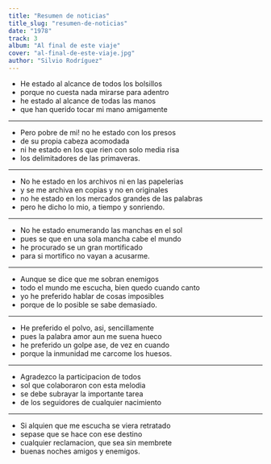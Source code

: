 ```yaml
---
title: "Resumen de noticias"
title_slug: "resumen-de-noticias"
date: "1978"
track: 3
album: "Al final de este viaje"
cover: "al-final-de-este-viaje.jpg"
author: "Silvio Rodríguez"
---
```


- He estado al alcance de todos los bolsillos
- porque no cuesta nada mirarse para adentro
- he estado al alcance de todas las manos
- que han querido tocar mi mano amigamente

---

- Pero pobre de mi! no he estado con los presos
- de su propia cabeza acomodada
- ni he estado en los que rien con solo media risa
- los delimitadores de las primaveras.

---

- No he estado en los archivos ni en las papelerias
- y se me archiva en copias y no en originales
- no he estado en los mercados grandes de las palabras
- pero he dicho lo mio, a tiempo y sonriendo.

---

- No he estado enumerando las manchas en el sol
- pues se que en una sola mancha cabe el mundo
- he procurado se un gran mortificado
- para si mortifico no vayan a acusarme.

---

- Aunque se dice que me sobran enemigos
- todo el mundo me escucha, bien quedo cuando canto
- yo he preferido hablar de cosas imposibles
- porque de lo posible se sabe demasiado.

---

- He preferido el polvo, asi, sencillamente
- pues la palabra amor aun me suena hueco
- he preferido un golpe ase, de vez en cuando
- porque la inmunidad me carcome los huesos.

---

- Agradezco la participacion de todos
- sol que colaboraron con esta melodia
- se debe subrayar la importante tarea
- de los seguidores de cualquier nacimiento

---

- Si alquien que me escucha se viera retratado
- sepase que se hace con ese destino
- cualquier reclamacion, que sea sin membrete
- buenas noches amigos y enemigos.
